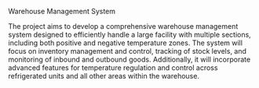 Warehouse Management System

The project aims to develop a comprehensive warehouse management system designed to efficiently handle a large facility with multiple sections, including both positive and negative temperature zones. The system will focus on inventory management and control, tracking of stock levels, and monitoring of inbound and outbound goods. Additionally, it will incorporate advanced features for temperature regulation and control across refrigerated units and all other areas within the warehouse.
